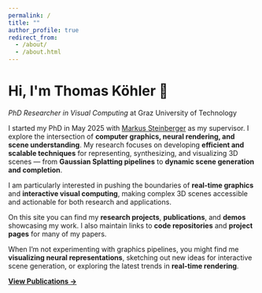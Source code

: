 ```yaml
---
permalink: /
title: ""
author_profile: true
redirect_from: 
  - /about/
  - /about.html
---
```


# Hi, I'm Thomas Köhler 👋
_PhD Researcher in Visual Computing_ at
Graz University of Technology

I started my PhD in May 2025 with [Markus Steinberger](https://www.markussteinberger.net/) as my supervisor. I explore the intersection of **computer graphics, neural rendering, and scene understanding**. My research focuses on developing **efficient and scalable techniques** for representing, synthesizing, and visualizing 3D scenes — from **Gaussian Splatting pipelines** to **dynamic scene generation and completion**.  

I am particularly interested in pushing the boundaries of **real-time graphics** and **interactive visual computing**, making complex 3D scenes accessible and actionable for both research and applications.

On this site you can find my **research projects**, **publications**, and **demos** showcasing my work. I also maintain links to **code repositories** and **project pages** for many of my papers.

When I’m not experimenting with graphics pipelines, you might find me **visualizing neural representations**, sketching out new ideas for interactive scene generation, or exploring the latest trends in **real-time rendering**.

[**View Publications →**](/publications)